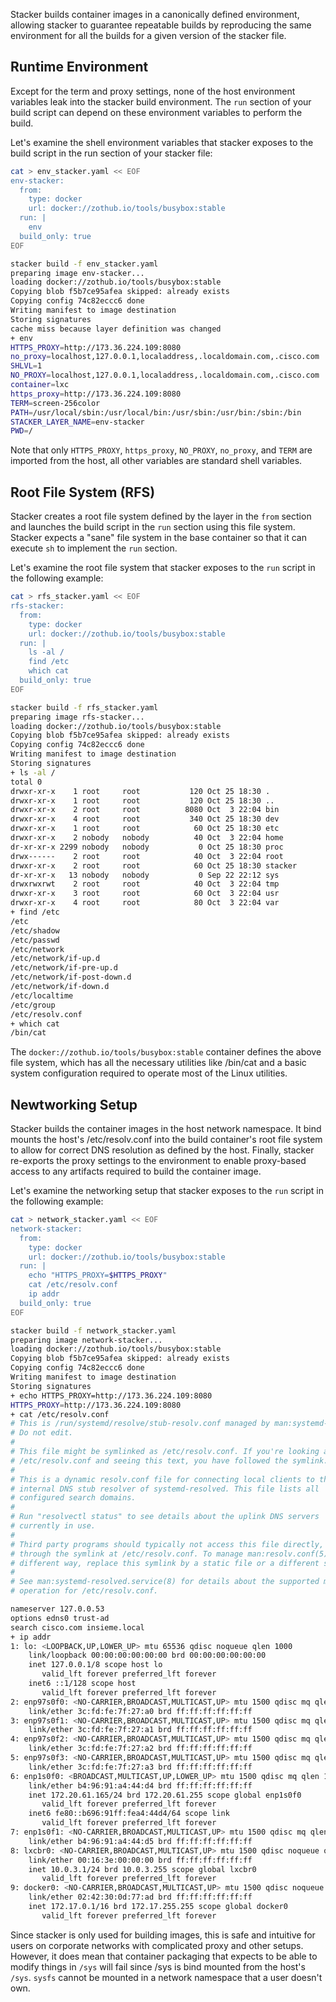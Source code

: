 Stacker builds container images in a canonically defined environment, allowing 
stacker to guarantee repeatable builds by reproducing the same environment for 
all the builds for a given version of the stacker file.

## Runtime Environment

Except for the term and proxy settings, none of the host environment
variables leak into the stacker build environment. The `run` section of your 
build script can depend on these environment variables to perform the build.

Let's examine the shell environment variables that stacker exposes to the build
script in the run section of your stacker file: 

```bash title="Stacker Build Environment"
cat > env_stacker.yaml << EOF
env-stacker:
  from:
    type: docker
    url: docker://zothub.io/tools/busybox:stable
  run: |
    env
  build_only: true
EOF

stacker build -f env_stacker.yaml
preparing image env-stacker...
loading docker://zothub.io/tools/busybox:stable
Copying blob f5b7ce95afea skipped: already exists
Copying config 74c82eccc6 done
Writing manifest to image destination
Storing signatures
cache miss because layer definition was changed
+ env
HTTPS_PROXY=http://173.36.224.109:8080
no_proxy=localhost,127.0.0.1,localaddress,.localdomain.com,.cisco.com
SHLVL=1
NO_PROXY=localhost,127.0.0.1,localaddress,.localdomain.com,.cisco.com
container=lxc
https_proxy=http://173.36.224.109:8080
TERM=screen-256color
PATH=/usr/local/sbin:/usr/local/bin:/usr/sbin:/usr/bin:/sbin:/bin
STACKER_LAYER_NAME=env-stacker
PWD=/
```

Note that only `HTTPS_PROXY`, `https_proxy`, `NO_PROXY`, `no_proxy`, and `TERM`
are imported from the host, all other variables are standard shell variables.

## Root File System (RFS)

Stacker creates a root file system defined by the layer in the `from` section and
launches the build script in the `run` section using this file system. Stacker
expects a "sane" file system in the base container so that it can execute `sh` to 
implement the `run` section.

Let's examine the root file system that stacker exposes to the `run` script in
the following example:

```bash title="Build RFS"
cat > rfs_stacker.yaml << EOF
rfs-stacker:
  from:
    type: docker
    url: docker://zothub.io/tools/busybox:stable
  run: |
    ls -al /
    find /etc
    which cat
  build_only: true
EOF

stacker build -f rfs_stacker.yaml
preparing image rfs-stacker...
loading docker://zothub.io/tools/busybox:stable
Copying blob f5b7ce95afea skipped: already exists
Copying config 74c82eccc6 done
Writing manifest to image destination
Storing signatures
+ ls -al /
total 0
drwxr-xr-x    1 root     root           120 Oct 25 18:30 .
drwxr-xr-x    1 root     root           120 Oct 25 18:30 ..
drwxr-xr-x    2 root     root          8080 Oct  3 22:04 bin
drwxr-xr-x    4 root     root           340 Oct 25 18:30 dev
drwxr-xr-x    1 root     root            60 Oct 25 18:30 etc
drwxr-xr-x    2 nobody   nobody          40 Oct  3 22:04 home
dr-xr-xr-x 2299 nobody   nobody           0 Oct 25 18:30 proc
drwx------    2 root     root            40 Oct  3 22:04 root
drwxr-xr-x    2 root     root            60 Oct 25 18:30 stacker
dr-xr-xr-x   13 nobody   nobody           0 Sep 22 22:12 sys
drwxrwxrwt    2 root     root            40 Oct  3 22:04 tmp
drwxr-xr-x    3 root     root            60 Oct  3 22:04 usr
drwxr-xr-x    4 root     root            80 Oct  3 22:04 var
+ find /etc
/etc
/etc/shadow
/etc/passwd
/etc/network
/etc/network/if-up.d
/etc/network/if-pre-up.d
/etc/network/if-post-down.d
/etc/network/if-down.d
/etc/localtime
/etc/group
/etc/resolv.conf
+ which cat
/bin/cat
```

The `docker://zothub.io/tools/busybox:stable` container defines the above file
system, which has all the necessary utilities like /bin/cat and a basic system
configuration required to operate most of the Linux utilities.

## Newtworking Setup

Stacker builds the container images in the host network namespace. It bind 
mounts the host's /etc/resolv.conf into the build container's root file system 
to allow for correct DNS resolution as defined by the host. Finally, stacker 
re-exports the proxy settings to the environment to enable proxy-based access to
any artifacts required to build the container image.

Let's examine the networking setup that stacker exposes to the `run` script in
the following example:

```bash title="Networking setup"
cat > network_stacker.yaml << EOF
network-stacker:
  from:
    type: docker
    url: docker://zothub.io/tools/busybox:stable
  run: |
    echo "HTTPS_PROXY=$HTTPS_PROXY"
    cat /etc/resolv.conf
    ip addr
  build_only: true
EOF

stacker build -f network_stacker.yaml
preparing image network-stacker...
loading docker://zothub.io/tools/busybox:stable
Copying blob f5b7ce95afea skipped: already exists
Copying config 74c82eccc6 done
Writing manifest to image destination
Storing signatures
+ echo HTTPS_PROXY=http://173.36.224.109:8080
HTTPS_PROXY=http://173.36.224.109:8080
+ cat /etc/resolv.conf
# This is /run/systemd/resolve/stub-resolv.conf managed by man:systemd-resolved(8).
# Do not edit.
#
# This file might be symlinked as /etc/resolv.conf. If you're looking at
# /etc/resolv.conf and seeing this text, you have followed the symlink.
#
# This is a dynamic resolv.conf file for connecting local clients to the
# internal DNS stub resolver of systemd-resolved. This file lists all
# configured search domains.
#
# Run "resolvectl status" to see details about the uplink DNS servers
# currently in use.
#
# Third party programs should typically not access this file directly, but only
# through the symlink at /etc/resolv.conf. To manage man:resolv.conf(5) in a
# different way, replace this symlink by a static file or a different symlink.
#
# See man:systemd-resolved.service(8) for details about the supported modes of
# operation for /etc/resolv.conf.

nameserver 127.0.0.53
options edns0 trust-ad
search cisco.com insieme.local
+ ip addr
1: lo: <LOOPBACK,UP,LOWER_UP> mtu 65536 qdisc noqueue qlen 1000
    link/loopback 00:00:00:00:00:00 brd 00:00:00:00:00:00
    inet 127.0.0.1/8 scope host lo
       valid_lft forever preferred_lft forever
    inet6 ::1/128 scope host
       valid_lft forever preferred_lft forever
2: enp97s0f0: <NO-CARRIER,BROADCAST,MULTICAST,UP> mtu 1500 qdisc mq qlen 1000
    link/ether 3c:fd:fe:7f:27:a0 brd ff:ff:ff:ff:ff:ff
3: enp97s0f1: <NO-CARRIER,BROADCAST,MULTICAST,UP> mtu 1500 qdisc mq qlen 1000
    link/ether 3c:fd:fe:7f:27:a1 brd ff:ff:ff:ff:ff:ff
4: enp97s0f2: <NO-CARRIER,BROADCAST,MULTICAST,UP> mtu 1500 qdisc mq qlen 1000
    link/ether 3c:fd:fe:7f:27:a2 brd ff:ff:ff:ff:ff:ff
5: enp97s0f3: <NO-CARRIER,BROADCAST,MULTICAST,UP> mtu 1500 qdisc mq qlen 1000
    link/ether 3c:fd:fe:7f:27:a3 brd ff:ff:ff:ff:ff:ff
6: enp1s0f0: <BROADCAST,MULTICAST,UP,LOWER_UP> mtu 1500 qdisc mq qlen 1000
    link/ether b4:96:91:a4:44:d4 brd ff:ff:ff:ff:ff:ff
    inet 172.20.61.165/24 brd 172.20.61.255 scope global enp1s0f0
       valid_lft forever preferred_lft forever
    inet6 fe80::b696:91ff:fea4:44d4/64 scope link
       valid_lft forever preferred_lft forever
7: enp1s0f1: <NO-CARRIER,BROADCAST,MULTICAST,UP> mtu 1500 qdisc mq qlen 1000
    link/ether b4:96:91:a4:44:d5 brd ff:ff:ff:ff:ff:ff
8: lxcbr0: <NO-CARRIER,BROADCAST,MULTICAST,UP> mtu 1500 qdisc noqueue qlen 1000
    link/ether 00:16:3e:00:00:00 brd ff:ff:ff:ff:ff:ff
    inet 10.0.3.1/24 brd 10.0.3.255 scope global lxcbr0
       valid_lft forever preferred_lft forever
9: docker0: <NO-CARRIER,BROADCAST,MULTICAST,UP> mtu 1500 qdisc noqueue
    link/ether 02:42:30:0d:77:ad brd ff:ff:ff:ff:ff:ff
    inet 172.17.0.1/16 brd 172.17.255.255 scope global docker0
       valid_lft forever preferred_lft forever
```

Since stacker is only used for building images, this is safe and intuitive for 
users on corporate networks with complicated proxy and other setups. However, 
it does mean that container packaging that expects to be able to modify things
in `/sys` will fail since /sys is bind mounted from the host's `/sys`. `sysfs`
cannot be mounted in a network namespace that a user doesn't own.
